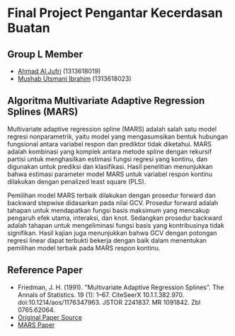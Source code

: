 # Final Project Pengantar Kecerdasan Buatan

## Group L Member
- [Ahmad Al Jufri](https://github.com/Ahmad238) (1313618019)
- [Mushab Utsmani Ibrahim](https://github.com/mushabui) (1313618023)


## Algoritma Multivariate Adaptive Regression Splines (MARS)
Multivariate adaptive regression spline (MARS) adalah salah satu model regresi nonparametrik, yaitu
model yang mengasumsikan bentuk hubungan fungsional antara variabel respon dan prediktor tidak
diketahui. MARS adalah kombinasi yang komplek antara metode spline dengan rekursif partisi
untuk menghasilkan estimasi fungsi regresi yang kontinu, dan digunakan untuk prediksi dan
klasifikasi. Hasil penelitian menunjukkan bahwa estimasi parameter model MARS untuk variabel
respon kontinu dilakukan dengan penalized least square (PLS). 

Pemilihan model MARS terbaik dilakukan dengan prosedur forward dan backward stepwise didasarkan pada nilai GCV. Prosedur
forward adalah tahapan untuk mendapatkan fungsi basis maksimum yang mencakup pengaruh efek
utama, interaksi, dan knot. Sedangkan prosedur backward adalah tahapan untuk mengeliminasi
fungsi basis yang kontribusinya tidak signifikan. Hasil kajian juga menunjukkan bahwa GCV dengan
potongan regresi linear dapat terbukti bekerja dengan baik dalam menentukan pemilihan model
terbaik pada MARS respon kontinu.


## Reference Paper
- Friedman, J. H. (1991). "Multivariate Adaptive Regression Splines". The Annals of Statistics. 19 (1): 1–67. CiteSeerX 10.1.1.382.970. doi:10.1214/aos/1176347963. JSTOR 2241837. MR 1091842. Zbl 0765.62064.
- [Original Paper Source](http://www.slac.stanford.edu/pubs/slacpubs/4750/slac-pub-4960.pdf)
- [MARS Paper](https://github.com/mushabui/GroupL_FinalProject_PengantarKecerdasanBuatan/blob/main/MARS%20Algorithm.pdf)

